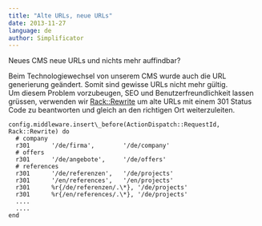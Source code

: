 ```yaml
---
title: "Alte URLs, neue URLs"
date: 2013-11-27
language: de
author: Simplificator
---
```


Neues CMS neue URLs und nichts mehr auffindbar?

Beim Technologiewechsel von unserem CMS wurde auch die URL generierung geändert. Somit sind gewisse URLs nicht mehr gültig.  
Um diesem Problem vorzubeugen, SEO und Benutzerfreundlichkeit lassen grüssen, verwenden wir [Rack::Rewrite](https://github.com/jtrupiano/rack-rewrite) um alte URLs mit einem 301 Status Code zu beantworten und gleich an den richtigen Ort weiterzuleiten.

    config.middleware.insert\_before(ActionDispatch::RequestId, Rack::Rewrite) do
      # company
      r301      '/de/firma',        '/de/company'
      # offers
      r301      '/de/angebote',     '/de/offers'
      # references
      r301      '/de/referenzen',   '/de/projects'
      r301      '/en/references',   '/en/projects'
      r301      %r{/de/referenzen/.\*}, '/de/projects'
      r301      %r{/en/references/.\*}, '/de/projects'
      ....
      ....
    end
